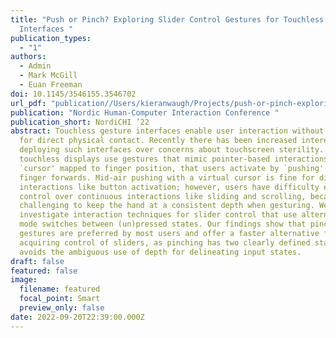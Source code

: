 ```yaml
---
title: "Push or Pinch? Exploring Slider Control Gestures for Touchless User
  Interfaces "
publication_types:
  - "1"
authors:
  - Admin
  - Mark McGill
  - Euan Freeman
doi: 10.1145/3546155.3546702
url_pdf: "publication//Users/kieranwaugh/Projects/push-or-pinch-exploring-slider-control-gestures-for-touchless-user-interfaces/Push or Pinch.pdf"
publication: "Nordic Human-Computer Interaction Conference "
publication_short: NordiCHI ’22
abstract: Touchless gesture interfaces enable user interaction without the need
  for direct physical contact. Recently there has been increased interest in
  deploying such interfaces over concerns about touchscreen sterility. Many
  touchless displays use gestures that mimic pointer-based interactions, with a
  `cursor' mapped to finger position, that users activate by `pushing' their
  finger forwards. Mid-air pushing with a virtual cursor is fine for discrete
  interactions like button activation; however, users have difficulty exerting
  control over continuous interactions like sliding and scrolling, because it is
  challenging to keep the hand at a consistent depth when gesturing. We
  investigate interaction techniques for slider control that use alternative
  mode switches between (un)pressed states. Our findings show that pinch
  gestures are preferred by most users and offer a faster alternative for
  acquiring control of sliders, as pinching has two clearly defined states and
  avoids the ambiguous use of depth for delineating input states.
draft: false
featured: false
image:
  filename: featured
  focal_point: Smart
  preview_only: false
date: 2022-09-20T22:39:00.000Z
---
```

